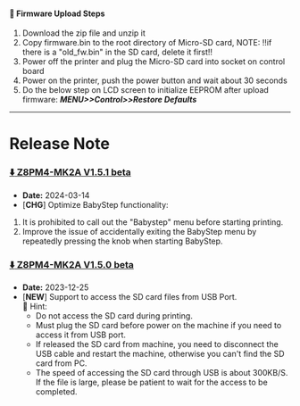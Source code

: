 #### :green_book: Firmware Upload Steps
1. Download the zip file and unzip it
2. Copy firmware.bin to the root directory of Micro-SD card, 
NOTE: !!if there is a "old_fw.bin" in the SD card, delete it first!!
3. Power off the printer and plug the Micro-SD card into socket on control board
4. Power on the printer, push the power button and wait about 30 seconds
5. Do the below step on LCD screen to initialize EEPROM after upload firmware:  ***MENU>>Control>>Restore Defaults***

----
# Release Note
### [ :arrow_down: Z8PM4-MK2A V1.5.1 beta](./Z8PM4MK2A_V1_5_1.zip)
- **Date:** 2024-03-14
- [**CHG**] Optimize BabyStep functionality: 
1. It is prohibited to call out the "Babystep" menu before starting printing.
2. Improve the issue of accidentally exiting the BabyStep menu by repeatedly pressing the knob when starting BabyStep.

### [ :arrow_down: Z8PM4-MK2A V1.5.0 beta](./Z8PM4MK2A_V1_5_0.zip)
- **Date:** 2023-12-25
- [**NEW**] Support to access the SD card files from USB Port.    
  :pushpin: Hint:      
  - Do not access the SD card during printing.
  - Must plug the SD card before power on the machine if you need to access it from USB port.
  - If released the SD card from machine, you need to disconnect the USB cable and restart the machine, otherwise you can't find the SD card from PC.
  - The speed of accessing the SD card through USB is about 300KB/S. If the file is large, please be patient to wait for the access to be completed.
